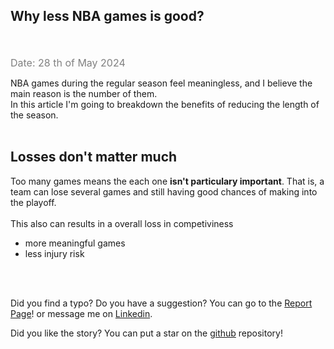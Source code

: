 ## Why less NBA games is good?
<br /><br />
<span class="date">Date: 28 th of May 2024</span><br />

NBA games during the regular season feel meaningless, and I believe the main reason is the number of them.<br />
In this article I'm going to breakdown the benefits of reducing the length of the season.
<br /><br />

## Losses don't matter much
Too many games means the each one <strong>isn't particulary important</strong>. That is, a team can lose several games and still having good chances of making into the playoff.
<br /><br />
This also can results in a overall loss in competiviness

- more meaningful games
- less injury risk

<br /><br />

Did you find a typo? Do you have a suggestion? You can go to the <a href="https://github.com/Gabri432/angular-personal-website/issues/new" target="_blank" title="Go to the Github repository">Report Page</a>! or message me on <a href="https://www.linkedin.com/in/gabriele-gatti-87b321190/" target="_blank" title="Go to my Linkeding profile">Linkedin</a>.

Did you like the story? You can put a star on the <a href="https://github.com/Gabri432/angular-personal-website/" target="_blank" title="Go to the Github repository">github</a> repository!


<style>
.date {
    color: grey;
    font-size: 16px
}
</style>